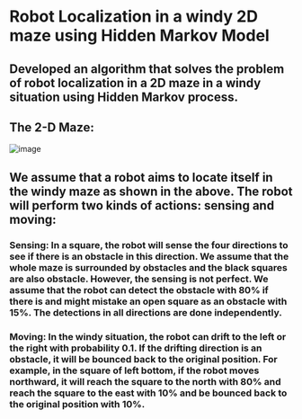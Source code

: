 # Robot Localization in a windy 2D maze using Hidden Markov Model

## Developed an algorithm that solves the problem of robot localization in a 2D maze in a windy situation using Hidden Markov process.

## The 2-D Maze:
![image](https://user-images.githubusercontent.com/34864587/210102650-69801437-a988-4312-9607-4939030c2ac8.png)

## We assume that a robot aims to locate itself in the windy maze as shown in the above. The robot will perform two kinds of actions: sensing and moving:

### Sensing: In a square, the robot will sense the four directions to see if there is an obstacle in this direction. We assume that the whole maze is surrounded by obstacles and the black squares are also obstacle. However, the sensing is not perfect. We assume that the robot can detect the obstacle with 80% if there is and might mistake an open square as an obstacle with 15%. The detections in all directions are done independently.

### Moving: In the windy situation, the robot can drift to the left or the right with probability 0.1. If the drifting direction is an obstacle, it will be bounced back to the original position. For example, in the square of left bottom, if the robot moves northward, it will reach the square to the north with 80% and reach the square to the east with 10% and be bounced back to the original position with 10%.

